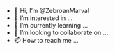 - 👋 Hi, I’m @ZebroanMarval
- 👀 I’m interested in ...
- 🌱 I’m currently learning ...
- 💞️ I’m looking to collaborate on ...
- 📫 How to reach me ...

<!---
ZebroanMarval/ZebroanMarval is a ✨ special ✨ repository because its `README.md` (this file) appears on your GitHub profile.
You can click the Preview link to take a look at your changes.
--->
